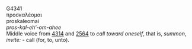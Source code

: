 <body>
  <p>G4341<br>  προσκαλέομαι  <br> proskaleomai  <br><i>pros-kal-eh‘-om-ahee </i><br>Middle voice from <a href="g4314.htm">4314</a> and <a href="g2564.htm">2564</a>  to <i>call</i> <i>toward</i> <i>oneself</i>, that is, <i>summon</i>, <i>invite:</i> - call (for, to, unto).<br></p>
 </body>